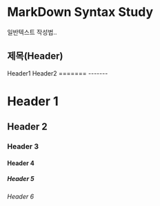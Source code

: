 
# MarkDown Syntax Study
일반텍스트 작성법..
## 제목(Header)

Header1           Header2
=======           -------

# Header 1      
## Header 2    
### Header 3             
#### Header 4
##### Header 5
###### Header 6
